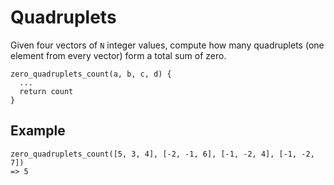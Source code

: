 # Quadruplets

Given four vectors of `N` integer values, compute how many quadruplets
(one element from every vector) form a total sum of zero.

```
zero_quadruplets_count(a, b, c, d) {
  ...
  return count
}
```

## Example

```
zero_quadruplets_count([5, 3, 4], [-2, -1, 6], [-1, -2, 4], [-1, -2, 7])
=> 5
```
